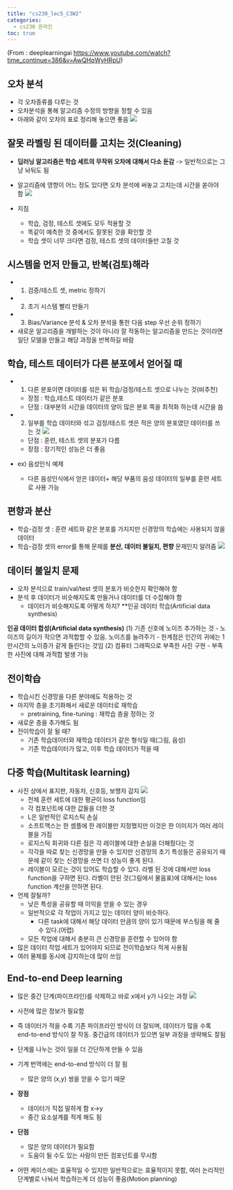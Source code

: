 ```yaml
---
title: "cs230_lec5_C3W2"
categories: 
  - cs230 온라인 
toc: true
---
```

(From : deeplearningai 
https://www.youtube.com/watch?time_continue=386&v=AwQHqWyHRpU)

## 오차 분석
- 각 오차종류를 다루는 것
- 오차분석을 통해 알고리즘 수정의 방향을 정할 수 있음
- 아래와 같이 오차의 표로 정리해 놓으면 좋음
  ![](../assets/img/images/2020-01-07-09-22-07.png)

## 잘못 라벨링 된 데이터를 고치는 것(Cleaning)
- **딥러닝 알고리즘은 학습 세트의 무작위 오차에 대해서 다소 둔감** -> 일반적으로는 그냥 놔둬도 됨
- 알고리즘에 영향이 어느 정도 있다면 오차 분석에 써놓고 고치는데 시간을 쏟아야 함
![](../assets/img/images/2020-01-07-09-31-32.png)

- 지침
  - 학습, 검정, 테스트 셋에도 모두 적용할 것
  - 똑같이 예측한 것 중에서도 잘못된 것을 확인할 것
  - 학습 셋이 너무 크다면 검정, 테스트 셋의 데이터들만 고칠 것 

## 시스템을 먼저 만들고, 반복(검토)해라
- 1. 검증/테스트 셋, metric 정하기
- 2. 초기 시스템 빨리 만들기
- 3. Bias/Variance 분석 & 오차 분석을 통한 다음 step 우선 순위 정하기
- 새로운 알고리즘을 개발하는 것이 아니라 잘 작동하는 알고리즘을 만드는 것이라면 일단 모델을 만들고 해당 과정을 반복하길 바람

## 학습, 테스트 데이터가 다른 분포에서 얻어질 때
- 1. 다른 분포이면 데이터를 섞은 뒤 학습/검정/테스트 셋으로 나누는 것(비추천)
  - 장점 : 학습,테스트 데이터가 같은 분포
  - 단점 : 대부분의 시간을 데이터의 양이 많은 분포 쪽을 최적화 하는데 시간을 씀
- 2. 일부를 학습 데이터와 섞고 검정/테스트 셋은 적은 양의 분포였던 데이터를 쓰는 것
  ![](../assets/img/images/2020-01-07-09-58-42.png)
  - 단점 : 훈련, 테스트 셋의 분포가 다름
  - 장점 : 장기적인 성능은 더 좋음

- ex) 음성인식 예제
  - 다른 음성인식에서 얻은 데이터+ 해당 부품의 음성 데이터의 일부를 훈련 세트로 사용 가능

## 편향과 분산
- 학습-검정 셋 : 훈련 세트와 같은 분포를 가지지만 신경망의 학습에는 사용되지 않을 데이터
- 학습-검정 셋의 error를 통해 문제를 **분산, 데이터 불일치, 편향** 문제인지 알려줌
![](../assets/img/images/2020-01-07-10-37-04.png)

## 데이터 불일치 문제 
- 오차 분석으로 train/val/test 셋의 분포가 비슷한지 확인해야 함
- 분석 후 데이터가 비슷해지도록 만들거나 데이터를 더 수집해야 함
  - 데이터가 비슷해지도록 어떻게 하지? **인공 데이터 학습(Artificial data synthesis)

**인공 데이터 합성(Artificial data synthesis)**
  (1) 기존 신호에 노이즈 추가하는 것
    - 노이즈의 길이가 작으면 과적합할 수 있음. 노이즈를 늘려주기
    - 한계점은 인간의 귀에는 1만시간의 노이증가 같게 들린다는 것임
  (2) 컴퓨터 그래픽으로 부족한 사진 구현
    - 부족한 사진에 대해 과적합 발생 가능

## 전이학습
- 학습시킨 신경망을 다른 분야에도 적용하는 것
- 마지막 층을 초기화해서 새로운 데이터로 재학습
  - pretraining, fine-tuning : 재학습 층을 정하는 것
- 새로운 층을 추가해도 됨
- 전이학습이 잘 될 때?
  - 기존 학습데이터와 재학습 데이터가 같은 형식일 때(그림, 음성)
  - 기존 학습데이터가 많고, 이후 학습 데이터가 적을 때 

## 다중 학습(Multitask learning)
- 사진 상에서 표지판, 자동차, 신호등, 보행자 감지
  ![](../assets/img/images/2020-01-08-16-45-04.png)
  - 전체 훈련 세트에 대한 평균이 loss function임
  - 각 컴포넌트에 대한 값들을 더한 것
  - L은 일반적인 로지스틱 손실
  - 소프트맥스는 한 셈플에 한 레이블만 지정했지만 이것은 한 이미지가 여러 레이블을 가짐
  - 로지스틱 회귀와 다른 점은 각 레이블에 대한 손실을 더해줬다는 것
  - 각각을 따로 찾는 신경망을 만들 수 있지만 신경망의 초기 특성들은 공유되기 때문에 같이 찾는 신경망을 쓰면 더 성능이 좋게 된다.
  - 레이블이 모르는 것이 있어도 학습할 수 있다. 라벨 된 것에 대해서만 loss function을 구하면 된다. 라벨이 안된 것(그림에서 물음표)에 대해서는 loss function 계산을 안하면 된다.
- 언제 잘될까?
  - 낮은 특성을 공유할 때 이익을 얻을 수 있는 경우
  - 일반적으로 각 작업이 가지고 있는 데이터 양이 비슷하다.
    - 다른 task에 대해서 해당 데이터 만큼의 양이 있기 때문에 부스팅을 해 줄 수 있다.(어렵)
  - 모든 작업에 대해서 충분히 큰 신경망을 훈련할 수 있어야 함
- 많은 데이터 작업 세트가 있어야지 되므로 전이학습보다 적게 사용됨
- 여러 물체를 동시에 감지하는데 많이 쓰임

## End-to-end Deep learning
- 많은 중간 단계(파이프라인)를 삭제하고 바로 x에서 y가 나오는 과정
![](../assets/img/images/2020-01-08-17-18-12.png)

- 사전에 많은 정보가 필요함
- 즉 데이터가 적을 수록 기존 파이프라인 방식이 더 잘되며, 데이터가 많을 수록 end-to-end 방식이 잘 작동. 중간급의 데이터가 있으면 일부 과정을 생략해도 잘됨
- 단계를 나누는 것이 일을 더 간단하게 만들 수 있음
- 기계 번역에는 end-to-end 방식이 더 잘 됨
  - 많은 양의 (x,y) 쌍을 얻을 수 있기 때문
- **장점**
  - 데이터가 직접 말하게 함 x->y
  - 중간 요소설계를 적게 해도 됨
- **단점**
  - 많은 양의 데이터가 필요함
  - 도움이 될 수도 있는 사람이 만든 컴포넌트를 무시함
- 어떤 케이스에는 효율적일 수 있지만 일반적으로는 효율적이지 못함, 여러 논리적인 단계별로 나눠서 학습하는게 더 성능이 좋음(Motion planning)